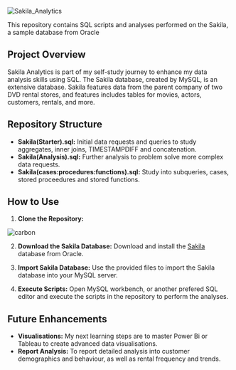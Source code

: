 ![Sakila_Analytics](https://github.com/AJAnalyticsHub/SakilaAnalytics/assets/168544313/ad19b707-cf17-40e2-b1b7-271f13d5f9d8)

This repository contains SQL scripts and analyses performed on the Sakila, a sample database from Oracle

## Project Overview
Sakila Analytics is part of my self-study journey to enhance my data analysis skills using SQL. 
The Sakila database, created by MySQL, is an extensive database.
Sakila features data from the parent company of two DVD rental stores, and features includes tables for movies, actors, customers, rentals, and more.

## Repository Structure

- **Sakila(Starter).sql:** Initial data requests and queries to study aggregates, inner joins, TIMESTAMPDIFF and concatenation.
- **Sakila(Analysis).sql:** Further analysis to problem solve more complex data requests.
- **Sakila(cases:procedures:functions).sql:** Study into subqueries, cases, stored proceedures and stored functions.

## How to Use

1. **Clone the Repository:**
   
![carbon](https://github.com/AJAnalyticsHub/SakilaAnalytics/assets/168544313/4fdd4cc6-dab9-446e-a285-348f60b1e628)

2. **Download the Sakila Database:** Download and install the [Sakila](https://dev.mysql.com/doc/index-other.html) database from Oracle.

3. **Import Sakila Database:** Use the provided files to import the Sakila database into your MySQL server.
   
4. **Execute Scripts:** Open MySQL workbench, or another prefered SQL editor and execute the scripts in the repository to perform the analyses.

## Future Enhancements

- **Visualisations:** My next learning steps are to master Power Bi or Tableau to create advanced data visualisations.
- **Report Analysis:** To report detailed analysis into customer demographics and behaviour, as well as rental frequency and trends.
